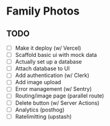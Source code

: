 # Family Photos

## TODO

- [ ] Make it deploy (w/ Vercel)
- [ ] Scaffold basic ui with mock data
- [ ] Actually set up a database
- [ ] Attach database to UI
- [ ] Add authentication (w/ Clerk)
- [ ] Add image upload
- [ ] Error management (w/ Sentry)
- [ ] Routing/image page (parallel route)
- [ ] Delete button (w/ Server Actions)
- [ ] Analytics (posthog)
- [ ] Ratelimitting (upstash)
